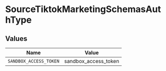 # SourceTiktokMarketingSchemasAuthType


## Values

| Name                   | Value                  |
| ---------------------- | ---------------------- |
| `SANDBOX_ACCESS_TOKEN` | sandbox_access_token   |